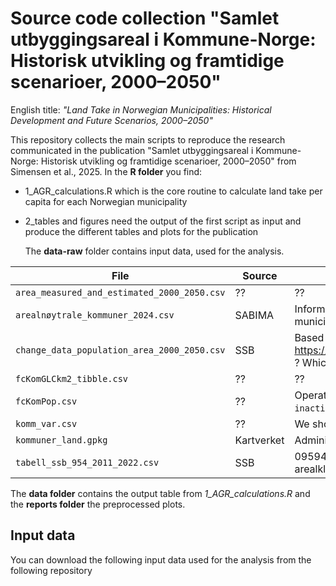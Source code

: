 # Source code collection "Samlet utbyggingsareal i Kommune-Norge: Historisk utvikling og framtidige scenarioer, 2000–2050"

English title: *"Land Take in Norwegian Municipalities: Historical Development and Future Scenarios, 2000–2050"*

This repository collects the main scripts to reproduce the research communicated in the publication "Samlet utbyggingsareal i Kommune-Norge: Historisk utvikling og framtidige scenarioer, 2000–2050" from Simensen et al., 2025. 
In the **R folder** you find:
* 1_AGR_calculations.R which is the core routine to calculate land take per capita for each Norwegian municipality
* 2_tables and figures need the output of the first script as input and produce the different tables and plots for the publication

  The **data-raw** folder contains input data, used for the analysis. 
  
| File    | Source | Description                                                                 |
|------------------|------------|-----------------------------------------------------------------------------|
| `area_measured_and_estimated_2000_2050.csv`             | ??   | ??                                         |
| `arealnøytrale_kommuner_2024.csv`      | SABIMA   | Information regarding the Norwegian municipalities aiming for land neutrality.                     |
| `change_data_population_area_2000_2050.csv`   | SSB      | Based on:  https://www.ssb.no/statbank/table/14288 ? Which scenario?                              |
| `fcKomGLCkm2_tibble.csv`      | ??     | ??                      |
| `fcKomPop.csv`         | ??     | Operational status of the sensor (`active`, `inactive`, or `error`).      |
| `komm_var.csv`       | ??     | We should add it to kommuner_land.gpkg                  |
| `kommuner_land.gpkg`       | Kartverket     | Administrative units of Norway                    |
| `tabell_ssb_954_2011_2022.csv`       | SSB     | 09594: Arealbruk og arealressurser, etter arealklasse (km²) (K) (B) 2011 - 2024                    |

The **data folder** contains the output table from *1_AGR_calculations.R* and the **reports folder** the preprocessed plots.

## Input data
You can download the following input data used for the analysis from the following repository


